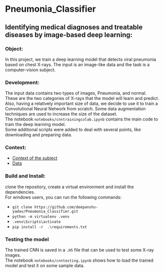 # Pneumonia_Classifier

## Identifying medical diagnoses and treatable diseases by image-based deep learning:  
### Object:
In this project, we train a deep learning model that detects viral pneumonia based on chest X-rays. 
The input is an image-like data and the task is a computer-vision subject.

### Development:
The input data contains two types of images, Pneumonia, and normal. These are the two categories of X-rays that the model
will learn and predict. Also, having a relatively important size of data, we decide to use it to train a Convolutional Neural
Network from scratch. Some data augmentation techniques are used to increase the size of the dataset.   
The notebook ``notebooks/cnntrainingcolab.ipynb`` contains the main code to train the deep learning model.  
Some additional scripts were added to deal with several points, like downloading and preparing data.

### Context:
- [Context of the subject](https://www.cell.com/cell/fulltext/S0092-8674(18)30154-5)
- [Data](https://data.mendeley.com/datasets/rscbjbr9sj/2?__hstc=25856994.9f1ad2e8f43bfb04214451e022ace5e2.1713104000275.1713104000275.1713104000275.1&__hssc=25856994.1.1713104000275&__hsfp=856257562)

### Build and Install:
clone the repository, create a virtual environment and install the dependencies.  
For windows users, you can run the following commands:
-  ``git clone https://github.com/deepanshu-yadav/Pneumonia_Classifier.git`` 
- ``python -m virtualenv .venv``
- ```.venv\Scripts\activate```
- ``pip install -r  .\requirements.txt``

### Testing the model
The trained CNN is saved in a ``.H5`` file that can be used to test some X-ray images.  
The notebook ``notebooks/cnntesting.ipynb`` shows how to load the trained model and test it on some sample data.
